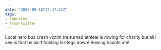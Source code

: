 ```yaml
---
date: "2009-09-18T17:47:22Z"
tags:
- imported
- from-twitter
---
```

Local hero bus crash victim \(re\)turned athlete is rowing for charity but all I see is that he isn't holding his legs down\! Rowing haunts me\!
